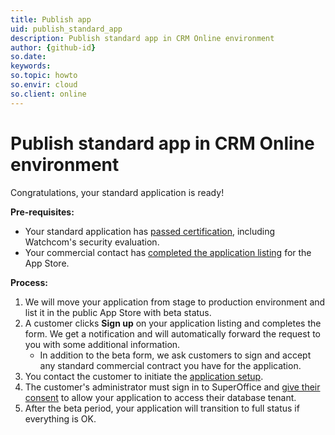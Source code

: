```yaml
---
title: Publish app
uid: publish_standard_app
description: Publish standard app in CRM Online environment
author: {github-id}
so.date:
keywords:
so.topic: howto
so.envir: cloud
so.client: online
--- 
```


# Publish standard app in CRM Online environment

Congratulations, your standard application is ready!

**Pre-requisites:**

* Your standard application has [passed certification][1], including Watchcom's security evaluation.
* Your commercial contact has [completed the application listing][2] for the App Store.

**Process:**

1. We will move your application from stage to production environment and list it in the public App Store with beta status.
2. A customer clicks **Sign up** on your application listing and completes the form. We get a notification and will automatically forward the request to you with some additional information.
    * In addition to the beta form, we ask customers to sign and accept any standard commercial contract you have for the application.
3. You contact the customer to initiate the [application setup][4].
4. The customer's administrator must sign in to SuperOffice and [give their consent][5] to allow your application to access their database tenant.
5. After the beta period, your application will transition to full status if everything is OK.

<!-- Referenced links -->
[1]: ../certification/certify-app.md
[2]: ../../developer-portal/app-store/update-app-page.md
[4]: ../provisioning/index.md
[5]: ../provisioning/consent.md
